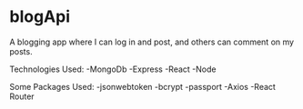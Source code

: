 # blogApi

A blogging app where I can log in and post, and others can comment on my posts.

Technologies Used:
-MongoDb
-Express
-React
-Node

Some Packages Used:
-jsonwebtoken
-bcrypt
-passport
-Axios
-React Router
